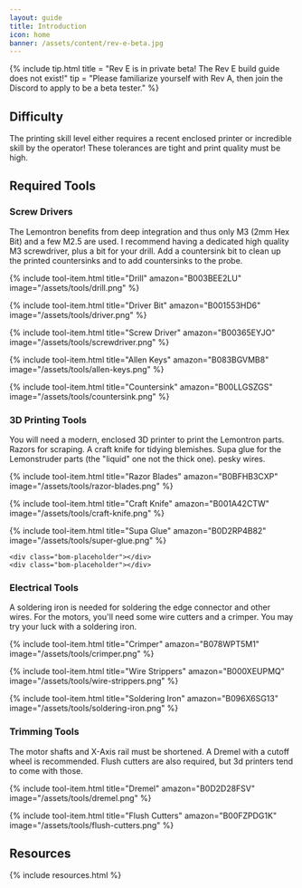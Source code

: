```yaml
---
layout: guide
title: Introduction
icon: home
banner: /assets/content/rev-e-beta.jpg
---
```


{% include tip.html
title = "Rev E is in private beta! The Rev E build guide does not exist!"
tip = "Please familiarize yourself with Rev A, then join the Discord to apply to be a beta tester." %}

## Difficulty

The printing skill level either requires a recent enclosed printer or incredible skill by the operator! These tolerances
are tight and print quality must be high.

## Required Tools

### Screw Drivers

The Lemontron benefits from deep integration and thus only M3 (2mm Hex Bit) and a few M2.5 are used. I
recommend having a dedicated high quality M3 screwdriver, plus a bit for your drill. Add a countersink bit to clean up
the printed countersinks and to add countersinks to the probe.

<div class="bom-list">
{% include tool-item.html
title="Drill"
amazon="B003BEE2LU"
image="/assets/tools/drill.png" %}

{% include tool-item.html
title="Driver Bit"
amazon="B001553HD6"
image="/assets/tools/driver.png" %}

{% include tool-item.html
title="Screw Driver"
amazon="B00365EYJO"
image="/assets/tools/screwdriver.png" %}

{% include tool-item.html
title="Allen Keys"
amazon="B083BGVMB8"
image="/assets/tools/allen-keys.png" %}

{% include tool-item.html
title="Countersink"
amazon="B00LLGSZGS"
image="/assets/tools/countersink.png" %}
</div>

### 3D Printing Tools

You will need a modern, enclosed 3D printer to print the Lemontron parts. Razors for scraping. A craft knife for tidying
blemishes. Supa glue for the Lemonstruder parts (the "liquid" one not the thick one).
pesky wires.

<div class="bom-list">
{% include tool-item.html
title="Razor Blades"
amazon="B0BFHB3CXP"
image="/assets/tools/razor-blades.png" %}

{% include tool-item.html
title="Craft Knife"
amazon="B001A42CTW"
image="/assets/tools/craft-knife.png" %}

{% include tool-item.html
title="Supa Glue"
amazon="B0D2RP4B82"
image="/assets/tools/super-glue.png" %}

    <div class="bom-placeholder"></div>
    <div class="bom-placeholder"></div>

</div>

### Electrical Tools

A soldering iron is needed for soldering the edge connector and other wires. For the
motors, you'll need some wire cutters and a crimper. You may try your luck with a soldering iron.

<div class="bom-list">
{% include tool-item.html
title="Crimper"
amazon="B078WPT5M1"
image="/assets/tools/crimper.png" %}

{% include tool-item.html
title="Wire Strippers"
amazon="B000XEUPMQ"
image="/assets/tools/wire-strippers.png" %}

{% include tool-item.html
title="Soldering Iron"
amazon="B096X6SG13"
image="/assets/tools/soldering-iron.png" %}
<div class="bom-placeholder"></div>
<div class="bom-placeholder"></div>
</div>

### Trimming Tools

The motor shafts and X-Axis rail must be shortened. A Dremel with a cutoff wheel is recommended. Flush cutters are also
required, but 3d printers tend to come with those.

<div class="bom-list">
{% include tool-item.html
title="Dremel"
amazon="B0D2D28FSV"
image="/assets/tools/dremel.png" %}

{% include tool-item.html
title="Flush Cutters"
amazon="B00FZPDG1K"
image="/assets/tools/flush-cutters.png" %}
<div class="bom-placeholder"></div>
<div class="bom-placeholder"></div>
<div class="bom-placeholder"></div>
<div class="bom-placeholder"></div>
</div>

## Resources

{% include resources.html %}